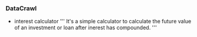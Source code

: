 ### DataCrawl
* interest calculator 
'''
It's a simple calculator to calculate the future value of an investment or loan after inerest has compounded.
'''
